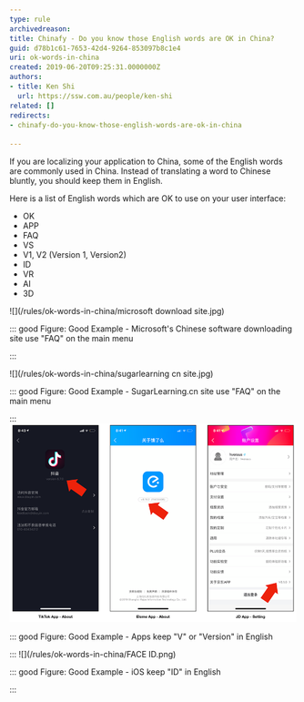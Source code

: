 ```yaml
---
type: rule
archivedreason: 
title: Chinafy - Do you know those English words are OK in China?
guid: d78b1c61-7653-42d4-9264-853097b8c1e4
uri: ok-words-in-china
created: 2019-06-20T09:25:31.0000000Z
authors:
- title: Ken Shi
  url: https://ssw.com.au/people/ken-shi
related: []
redirects:
- chinafy-do-you-know-those-english-words-are-ok-in-china

---
```


If you are localizing your application to China, some of the English words are commonly used in China. Instead of translating a word to Chinese bluntly, you should keep them in English.

<!--endintro-->

Here is a list of English words which are OK to use on your user interface:

* OK
* APP
* FAQ
* VS
* V1, V2 (Version 1, Version2)
* ID
* VR
* AI
* 3D

![](/rules/ok-words-in-china/microsoft download site.jpg)

::: good
Figure: Good Example - Microsoft's Chinese software downloading site use "FAQ" on the main menu

:::


![](/rules/ok-words-in-china/sugarlearning cn site.jpg)

::: good
Figure: Good Example - SugarLearning.cn site use "FAQ" on the main menu

:::
![](/rules/ok-words-in-china/versionok.png)

::: good
Figure: Good Example - Apps keep "V" or "Version" in English

:::
![](/rules/ok-words-in-china/FACE ID.png)

::: good
Figure: Good Example - iOS keep "ID" in English

:::

